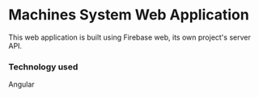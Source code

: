 # Machines System Web Application

This web application is built using Firebase web, its own project's server API.

### Technology used
Angular
